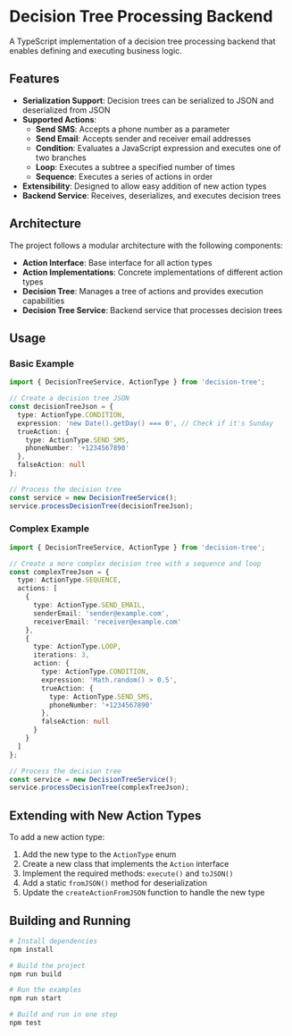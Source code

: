 # Decision Tree Processing Backend

A TypeScript implementation of a decision tree processing backend that enables defining and executing business logic.

## Features

- **Serialization Support**: Decision trees can be serialized to JSON and deserialized from JSON
- **Supported Actions**:
  - **Send SMS**: Accepts a phone number as a parameter
  - **Send Email**: Accepts sender and receiver email addresses
  - **Condition**: Evaluates a JavaScript expression and executes one of two branches
  - **Loop**: Executes a subtree a specified number of times
  - **Sequence**: Executes a series of actions in order
- **Extensibility**: Designed to allow easy addition of new action types
- **Backend Service**: Receives, deserializes, and executes decision trees

## Architecture

The project follows a modular architecture with the following components:

- **Action Interface**: Base interface for all action types
- **Action Implementations**: Concrete implementations of different action types
- **Decision Tree**: Manages a tree of actions and provides execution capabilities
- **Decision Tree Service**: Backend service that processes decision trees

## Usage

### Basic Example

```typescript
import { DecisionTreeService, ActionType } from 'decision-tree';

// Create a decision tree JSON
const decisionTreeJson = {
  type: ActionType.CONDITION,
  expression: 'new Date().getDay() === 0', // Check if it's Sunday
  trueAction: {
    type: ActionType.SEND_SMS,
    phoneNumber: '+1234567890'
  },
  falseAction: null
};

// Process the decision tree
const service = new DecisionTreeService();
service.processDecisionTree(decisionTreeJson);
```

### Complex Example

```typescript
import { DecisionTreeService, ActionType } from 'decision-tree';

// Create a more complex decision tree with a sequence and loop
const complexTreeJson = {
  type: ActionType.SEQUENCE,
  actions: [
    {
      type: ActionType.SEND_EMAIL,
      senderEmail: 'sender@example.com',
      receiverEmail: 'receiver@example.com'
    },
    {
      type: ActionType.LOOP,
      iterations: 3,
      action: {
        type: ActionType.CONDITION,
        expression: 'Math.random() > 0.5',
        trueAction: {
          type: ActionType.SEND_SMS,
          phoneNumber: '+1234567890'
        },
        falseAction: null
      }
    }
  ]
};

// Process the decision tree
const service = new DecisionTreeService();
service.processDecisionTree(complexTreeJson);
```

## Extending with New Action Types

To add a new action type:

1. Add the new type to the `ActionType` enum
2. Create a new class that implements the `Action` interface
3. Implement the required methods: `execute()` and `toJSON()`
4. Add a static `fromJSON()` method for deserialization
5. Update the `createActionFromJSON` function to handle the new type

## Building and Running

```bash
# Install dependencies
npm install

# Build the project
npm run build

# Run the examples
npm run start

# Build and run in one step
npm test
```
